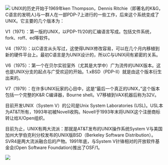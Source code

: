 

![](http://shithub.cn/wp-content/uploads/2023/08/Unix_history.png)
UNIX的历史开始于1969年ken Thompson，Dennis Ritchie（即著名的K&G，C语言的发明人)与一群人在一部PDP-7上进行的一些工作，后来这个系统变成了UNIX。它主要的几个版本为：

V1（1971）：第一版的UNIX，以PDP-11/20的汇编语言写成。包括文件系统，fork、roff、ed等软件。

V4（1973）：以C语言从头写过，这使得UNIX修改容易，可以在几个月内移植到新的硬件平台上。最初C语言是为UNIX设计的，所以C与UNIX间有紧密的关系。

V6（1975）：第一个在贝尔实验室外（尤其是大学中）广为流传的UNIX版本。这也是UNIX分支的起点与广受欢迎的开始。1.xBSD（PDP-II）就是由这个版本衍生出来的。

V7（1979）：在许多UNIX玩家的心目中，这是“最后一个真正的UNIX，”这个版本包括一个完整的K&R C编译器，Bourne shell。V7移植到VAX机器后称为32V。

目前开发UNIX（System V）的公司是Unix System Laboratories (USL)。USL本为AT&T所有，1993年初被Novell收购。Novell于1993年末将UNIX这个注册商标转让给X/Open组织。

目前为止，UNIX有两大流派：那就是AT&T发布的UNIX操作系统System V与美国加州大学伯克利分校发布的UNIX版BSD（Berkeley Software Distribution）。SVR4是两大流派融合后的产物。1991年底，与System V针锋相对的开放软件基金会(Open Software Foundation)推出了OSF/1。



![](http://shithub.cn/wp-content/uploads/2023/08/Unix家谱-scaled.jpg)